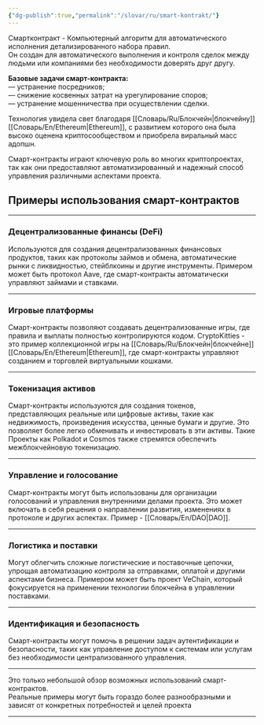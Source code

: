 ```yaml
---
{"dg-publish":true,"permalink":"/slovar/ru/smart-kontrakt/"}
---
```



Смартконтракт - Компьютерный алгоритм для автоматического исполнения детализированного набора правил.  
Он создан для автоматического выполнения и контроля сделок между людьми или компаниями без необходимости доверять друг другу.

**Базовые задачи смарт-контракта:**  
— устранение посредников;  
— снижение косвенных затрат на урегулирование споров;  
— устранение мошенничества при осуществлении сделки.

Технология увидела свет благодаря [[Словарь/Ru/Блокчейн\|блокчейну]] [[Словарь/En/Ethereum\|Ethereum]], с развитием которого она была высоко оценена криптосообществом и приобрела виральный масс адопшн.

Смарт-контракты играют ключевую роль во многих криптопроектах, так как они предоставляют автоматизированный и надежный способ управления различными аспектами проекта.

## Примеры использования смарт-контрактов

---

### Децентрализованные финансы (DeFi)

Используются для создания децентрализованных финансовых продуктов, таких как протоколы займов и обмена, автоматические рынки с ликвидностью, стейблкоины и другие инструменты. Примером может быть протокол Aave, где смарт-контракты автоматически управляют займами и ставками.

---

### Игровые платформы

Смарт-контракты позволяют создавать децентрализованные игры, где правила и выплаты полностью контролируются кодом. CryptoKitties - это пример коллекционной игры на [[Словарь/Ru/Блокчейн\|блокчейне]] [[Словарь/En/Ethereum\|Ethereum]], где смарт-контракты управляют созданием и торговлей виртуальными кошками.

---

### Токенизация активов

Смарт-контракты используются для создания токенов, представляющих реальные или цифровые активы, такие как недвижимость, произведения искусства, ценные бумаги и другие. Это позволяет более легко обменивать и инвестировать в эти активы. Такие Проекты как Polkadot и Cosmos также стремятся обеспечить межблокчейновую токенизацию.

---

### Управление и голосование

Смарт-контракты могут быть использованы для организации голосований и управления внутренними делами проекта. Это может включать в себя решения о направлении развития, изменениях в протоколе и других аспектах. Пример - [[Словарь/En/DAO\|DAO]].

---

### Логистика и поставки

Могут облегчить сложные логистические и поставочные цепочки, упрощая автоматизацию контроля за отправками, оплатой и другими аспектами бизнеса. Примером может быть проект VeChain, который фокусируется на применении технологии блокчейна в управлении поставками.

---

### Идентификация и безопасность

Смарт-контракты могут помочь в решении задач аутентификации и безопасности, таких как управление доступом к системам или услугам без необходимости централизованного управления.

---

Это только небольшой обзор возможных использований смарт-контрактов.  
Реальные примеры могут быть гораздо более разнообразными и зависят от конкретных потребностей и целей проекта

---
